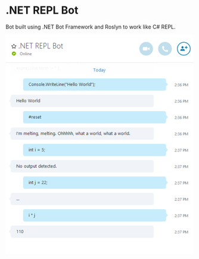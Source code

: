 # .NET REPL Bot

Bot built using .NET Bot Framework and Roslyn to work like C# REPL.

![Skype Screenshot](screenshot1.png)
